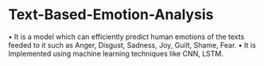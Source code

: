 # Text-Based-Emotion-Analysis

• It is a model which can efficiently predict human
emotions of the texts feeded to it such as Anger, Disgust, Sadness, Joy, Guilt, Shame, Fear.
• It is Implemented using machine learning techniques
like CNN, LSTM.
